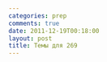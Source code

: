 ```yaml
---
categories: prep
comments: true
date: 2011-12-19T00:18:00
layout: post
title: Темы для 269
---
```


